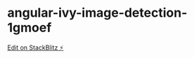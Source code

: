# angular-ivy-image-detection-1gmoef

[Edit on StackBlitz ⚡️](https://stackblitz.com/edit/angular-ivy-image-detection-1gmoef)